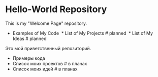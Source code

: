 # Hello-World Repository

This is my "Welcome Page" repository.
  * Examples of My Code
  * List of My Projects			# planned
  * List of My Ideas			# planned

Это мой приветственный репозиторий.
  * Примеры кода
  * Список моих проектов		# в планах 
  * Список моих идей			# в планах
